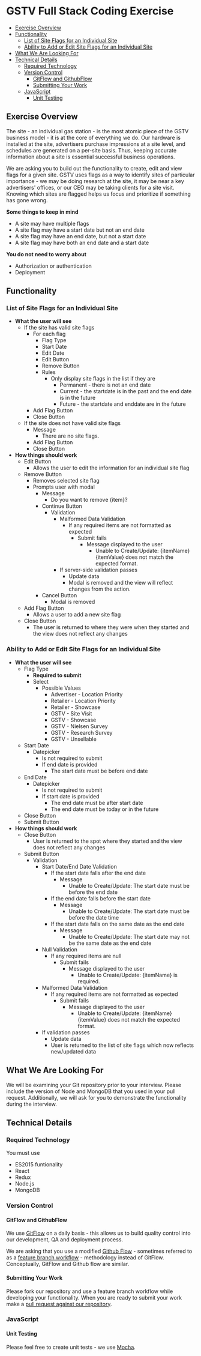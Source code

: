 # GSTV Full Stack Coding Exercise

<!-- TOC depthFrom:2 depthTo:6 withLinks:1 updateOnSave:1 orderedList:0 -->

- [Exercise Overview](#exercise-overview)
- [Functionality](#functionality)
	- [List of Site Flags for an Individual Site](#list-of-site-flags-for-an-individual-site)
	- [Ability to Add or Edit Site Flags for an Individual Site](#ability-to-add-or-edit-site-flags-for-an-individual-site)
- [What We Are Looking For](#what-we-are-looking-for)
- [Technical Details](#technical-details)
	- [Required Technology](#required-technology)
	- [Version Control](#version-control)
		- [GitFlow and GithubFlow](#gitflow-and-githubflow)
		- [Submitting Your Work](#submitting-your-work)
	- [JavaScript](#javascript)
		- [Unit Testing](#unit-testing)

<!-- /TOC -->

## Exercise Overview
The site - an individual gas station - is the most atomic piece of the GSTV business model - it is at the core of everything we do. Our hardware is installed at the site, advertisers purchase impressions at a site level, and schedules are generated on a per-site basis. Thus, keeping accurate information about a site is essential successful business operations.

We are asking you to build out the functionality to create, edit and view flags for a given site. GSTV uses flags as a way to identify sites of particular importance - we may be doing research at the site, it may be near a key advertisers' offices, or our CEO may be taking clients for a site visit. Knowing which sites are flagged helps us focus and prioritize if something has gone wrong.

**Some things to keep in mind**
* A site may have multiple flags
* A site flag may have a start date but not an end date
* A site flag may have an end date, but not a start date
* A site flag may have both an end date and a start date

**You do not need to worry about**
* Authorization or authentication
* Deployment

## Functionality
### List of Site Flags for an Individual Site
* **What the user will see**
    * If the site has valid site flags
        * For each flag
            * Flag Type
            * Start Date
            * Edit Date
            * Edit Button
            * Remove Button
            * Rules
                * Only display site flags in the list if they are
                    * Permanent - there is not an end date
                    * Current - the startdate is in the past and the end date is in the future
                    * Future - the startdate and enddate are in the future
        * Add Flag Button
        * Close Button
    * If the site does not have valid site flags
        * Message
            * There are no site flags.
        * Add Flag Button
        * Close Button
* **How things should work**
    * Edit Button
        * Allows the user to edit the information for an individual site flag
    * Remove Button
        * Removes selected site flag
        * Prompts user with modal
            * Message
                * Do you want to remove {item}?
            * Continue Button
                * Validation
                  - Malformed Data Validation
                    - If any required items are not formatted as expected
                      - Submit fails
                        - Message displayed to the user
                          - Unable to Create/Update: {itemName} {itemValue} does not match the expected format.
                  * If server-side validation passes
                    * Update data
                    * Modal is removed and the view will reflect changes from the action.
            * Cancel Button
                * Modal is removed
    * Add Flag Button
        * Allows a user to add a new site flag
    * Close Button
        * The user is returned to where they were when they started and the view does not reflect any changes

### Ability to Add or Edit Site Flags for an Individual Site
* **What the user will see**
    * Flag Type
        * **Required to submit**
        * Select
            * Possible Values
                * Advertiser - Location Priority
                * Retailer - Location Priority
                * Retailer - Showcase
                * GSTV - Site Visit
                * GSTV - Showcase
                * GSTV - Nielsen Survey
                * GSTV - Research Survey
                * GSTV - Unsellable
    * Start Date
        * Datepicker
            * Is not required to submit
            * If end date is provided
                * The start date must be before end date
    * End Date
        * Datepicker
            * Is not required to submit
            * If start date is provided
                * The end date must be after start date
                * The end date must be today or in the future
    * Close Button
    * Submit Button
* **How things should work**
    * Close Button
        * User is returned to the spot where they started and the view does not reflect any changes
    * Submit Button
        * Validation
          - Start Date/End Date Validation
            - If the start date falls after the end date
              - Message
                - Unable to Create/Update: The start date must be before the end date
            - If the end date falls before the start date
              - Message
                - Unable to Create/Update: The start date must be before the date time
            - If the start date falls on the same date as the end date
              - Message
                - Unable to Create/Update: The start date may not be the same date as the end date
          - Null Validation
            - If any required items are null
              - Submit fails
                - Message displayed to the user
                  - Unable to Create/Update: {itemName} is required.
          - Malformed Data Validation
            - If any required items are not formatted as expected
              - Submit fails
                - Message displayed to the user
                  - Unable to Create/Update: {itemName} {itemValue} does not match the expected format.
          * If validation passes
            * Update data
            * User is returned to the list of site flags which now reflects new/updated data

## What We Are Looking For
We will be examining your Git repository prior to your interview. Please include the version of Node and MongoDB that you used in your pull request. Additionally, we will ask for you to demonstrate the functionality during the interview.

## Technical Details

### Required Technology
You must use
* ES2015 funtionality
* React
* Redux
* Node.js
* MongoDB

### Version Control
#### GitFlow and GithubFlow
We use [GitFlow](https://www.atlassian.com/git/tutorials/comparing-workflows/gitflow-workflow/) on a daily basis - this allows us to build quality control into our development, QA and deployment process.

We are asking that you use a modified [Github Flow](https://guides.github.com/introduction/flow/) - sometimes referred to as a [feature branch workflow](https://www.atlassian.com/git/tutorials/comparing-workflows/feature-branch-workflow) - methodology instead of GitFlow. Conceptually, GitFlow and Github flow are similar.

#### Submitting Your Work
Please fork our repository and use a feature branch workflow while developing your functionality. When you are ready to submit your work make a [pull request against our repository](https://help.github.com/articles/using-pull-requests/).

### JavaScript
#### Unit Testing
Please feel free to create unit tests - we use [Mocha](https://github.com/mochajs/mocha).
